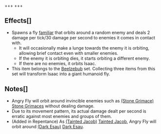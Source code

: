 +++
+++

Effects[]
---------


* Spawns a fly [familiar](/wiki/Familiar "Familiar") that orbits around a random enemy and deals 2 damage per tick/30 damage per second to enemies it comes in contact with.
	+ It will occasionally make a lunge towards the enemy it is orbiting, allowing brief contact even with smaller enemies.
	+ If the enemy it is orbiting dies, it starts orbiting a different enemy.
	+ If there are no enemies, it orbits Isaac.
* This item belongs to the [Beelzebub](/wiki/Beelzebub "Beelzebub") set. Collecting three items from this set will transform Isaac into a giant humanoid fly.


Notes[]
-------


* Angry Fly will orbit around invincible enemies such as [(Stone Grimace)](/wiki/Stone_Grimace "Stone Grimace") [Stone Grimaces](/wiki/Stone_Grimace "Stone Grimace") without dealing damage.
* Due to its movement pattern, its actual damage dealt per second is erratic against most enemies and groups of them.
* (Added in Repentance) As  [(Tainted Jacob)](/wiki/Tainted_Jacob "Tainted Jacob") [Tainted Jacob](/wiki/Tainted_Jacob "Tainted Jacob"), Angry Fly will orbit around [(Dark Esau)](/wiki/Tainted_Jacob#Dark_Esau "Dark Esau") [Dark Esau](/wiki/Tainted_Jacob#Dark_Esau "Tainted Jacob").


